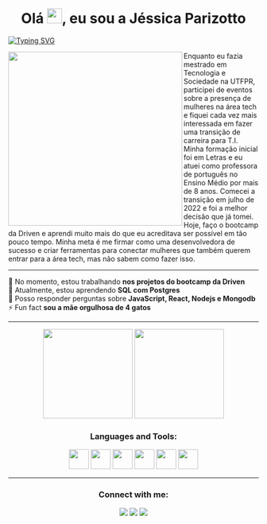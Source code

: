 
<h1 align="center">Olá  <img src="https://media.giphy.com/media/hvRJCLFzcasrR4ia7z/giphy.gif" width="30px"/>, eu sou a Jéssica Parizotto</h1>

[![Typing SVG](https://readme-typing-svg.demolab.com?font=Fira+Code&pause=1000&color=fd428d&center=true&vCenter=true&width=1000&lines=Dev+Full+stack+em+forma%C3%A7%C3%A3o;com+uma+quedinha+pelo+Back-end)](https://git.io/typing-svg)

<img align="left" src="https://cdn.picrew.me/shareImg/org/202212/644129_MKvsvCBv.png" width="350px"> Enquanto eu fazia mestrado em Tecnologia e Sociedade na UTFPR, participei de eventos sobre a presença de mulheres na área tech e fiquei cada vez mais interessada em fazer uma transição de carreira para T.I. Minha formação inicial foi em Letras e eu atuei como professora de português no Ensino Médio por mais de 8 anos. Comecei a transição em julho de 2022 e foi a melhor decisão que já tomei. 
Hoje, faço o bootcamp da Driven e aprendi muito mais do que eu acreditava ser possível em tão pouco tempo. Minha meta é me firmar como uma desenvolvedora de sucesso e criar ferramentas para conectar mulheres que também querem entrar para a área tech, mas não sabem como fazer isso. 

**********
<div align="left">
	🔭 No momento, estou trabalhando <strong>nos projetos do bootcamp da Driven</strong> <br>
🌱 Atualmente, estou aprendendo <strong>SQL com Postgres</strong><br>
💬 Posso responder perguntas sobre <strong>JavaScript, React, Nodejs e Mongodb</strong><br>
⚡ Fun fact <strong>sou a mãe orgulhosa de 4 gatos</strong></h4> 
</div>

***************	

<div align="center">
  <img height="180em" src="https://github-readme-stats-eight-theta.vercel.app/api?username=jepariz&show_icons=true&theme=radical&include_all_commits=true&count_private=true"/>
  <img height="180em" src="https://github-readme-stats-eight-theta.vercel.app/api/top-langs/?username=jepariz&layout=compact&langs_count=8&theme=radical"/>
<div>	
	
	
<h3 align="center">Languages and Tools:</h3>
<p align="center"><img height="40" width="40" src="https://cdn.simpleicons.org/css3/fd428d" /> <img height="40" width="40" src="https://cdn.simpleicons.org/html5/fd428d"/> <img height="40" width="40" src="https://cdn.simpleicons.org/javascript/fd428d"/> <img height="40" width="40" src="https://cdn.simpleicons.org/nodedotjs/fd428d"/> <img height="40" width="40" src="https://cdn.simpleicons.org/express/fd428d"/> <img height="40" width="40" src="https://cdn.simpleicons.org/mongodb/fd428d"/></p></div>
</div>

*******************

<h3 align="center">Connect with me:</h3>
<p align="center"><img src="https://custom-icon-badges.demolab.com/badge/-je.parizotto@gmail.com-fd428d?style=for-the-badge&logo=mention&logoColor=white"> 
<a href="https://linkedin.com/in/jessicaparizotto" target="blank"><img src="https://custom-icon-badges.demolab.com/badge/-LinkedIn-fd428d?style=for-the-badge&logo=linkedin&logoColor=white"></a>
<a href="https://instagram.com/dev.humanas" target="blank"><img src="https://custom-icon-badges.demolab.com/badge/-Instagram-fd428d?style=for-the-badge&logo=instagram&logoColor=white"></a>
</p>






